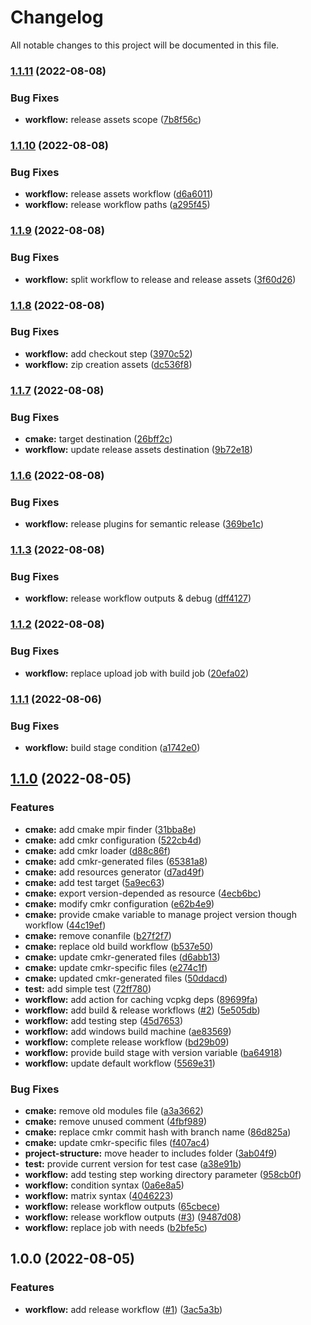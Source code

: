 # Changelog

All notable changes to this project will be documented in this file.

### [1.1.11](https://github.com/wc3devs/bncsutil/compare/v1.1.10...v1.1.11) (2022-08-08)


### Bug Fixes

* **workflow:** release assets scope ([7b8f56c](https://github.com/wc3devs/bncsutil/commit/7b8f56cb63f644c6b183b0f491d3f3aec4ef87c4))

### [1.1.10](https://github.com/wc3devs/bncsutil/compare/v1.1.9...v1.1.10) (2022-08-08)


### Bug Fixes

* **workflow:** release assets workflow ([d6a6011](https://github.com/wc3devs/bncsutil/commit/d6a601112a346f712c76f76e9371a97b464297c9))
* **workflow:** release workflow paths ([a295f45](https://github.com/wc3devs/bncsutil/commit/a295f454a7488234fc7c200ef4a8eca172e035d9))

### [1.1.9](https://github.com/wc3devs/bncsutil/compare/v1.1.8...v1.1.9) (2022-08-08)


### Bug Fixes

* **workflow:** split workflow to release and release assets ([3f60d26](https://github.com/wc3devs/bncsutil/commit/3f60d260fb8952faca89ba659459197e9f4ea1b2))

### [1.1.8](https://github.com/wc3devs/bncsutil/compare/v1.1.7...v1.1.8) (2022-08-08)


### Bug Fixes

* **workflow:** add checkout step ([3970c52](https://github.com/wc3devs/bncsutil/commit/3970c529d56c0a5ef36c234a8abbe0375096039a))
* **workflow:** zip creation assets ([dc536f8](https://github.com/wc3devs/bncsutil/commit/dc536f88faa128db22e5c7491149f69bdaafd4d2))

### [1.1.7](https://github.com/wc3devs/bncsutil/compare/v1.1.6...v1.1.7) (2022-08-08)


### Bug Fixes

* **cmake:** target destination ([26bff2c](https://github.com/wc3devs/bncsutil/commit/26bff2ccf0db31f51aff4a99407dd71ac4502650))
* **workflow:** update release assets destination ([9b72e18](https://github.com/wc3devs/bncsutil/commit/9b72e1883412a3a5ca7866167787e14c73037d65))

### [1.1.6](https://github.com/wc3devs/bncsutil/compare/v1.1.5...v1.1.6) (2022-08-08)


### Bug Fixes

* **workflow:** release plugins for semantic release ([369be1c](https://github.com/wc3devs/bncsutil/commit/369be1c3b82d7c2d2f8df7ebeea393452f99d3be))

### [1.1.3](https://github.com/wc3devs/bncsutil/compare/v1.1.2...v1.1.3) (2022-08-08)


### Bug Fixes

* **workflow:** release workflow outputs & debug ([dff4127](https://github.com/wc3devs/bncsutil/commit/dff4127769d128cbd166869584ac4721b71eeb4a))

### [1.1.2](https://github.com/wc3devs/bncsutil/compare/v1.1.1...v1.1.2) (2022-08-08)


### Bug Fixes

* **workflow:** replace upload job with build job ([20efa02](https://github.com/wc3devs/bncsutil/commit/20efa021350722d1d8acd5e5c79339007bc9cc8e))

### [1.1.1](https://github.com/wc3devs/bncsutil/compare/v1.1.0...v1.1.1) (2022-08-06)


### Bug Fixes

* **workflow:** build stage condition ([a1742e0](https://github.com/wc3devs/bncsutil/commit/a1742e04b56e6d59a50b9c707965c8fc3c75078d))

## [1.1.0](https://github.com/wc3devs/bncsutil/compare/v1.0.0...v1.1.0) (2022-08-05)


### Features

* **cmake:** add cmake mpir finder ([31bba8e](https://github.com/wc3devs/bncsutil/commit/31bba8e6a7956232a3a64f907ab3a2ea6d572e77))
* **cmake:** add cmkr configuration ([522cb4d](https://github.com/wc3devs/bncsutil/commit/522cb4d3f10ca15b22eb5b5e2c96dd82d25c9937))
* **cmake:** add cmkr loader ([d88c86f](https://github.com/wc3devs/bncsutil/commit/d88c86fd87e8b823aae46d3dd1bdc1368e04a282))
* **cmake:** add cmkr-generated files ([65381a8](https://github.com/wc3devs/bncsutil/commit/65381a8552e7c68debf8c89d204ebb94736b2f4c))
* **cmake:** add resources generator ([d7ad49f](https://github.com/wc3devs/bncsutil/commit/d7ad49f8f26fefc92be929b07d557dd45e68ac34))
* **cmake:** add test target ([5a9ec63](https://github.com/wc3devs/bncsutil/commit/5a9ec63a54d8160a385f4b266551d151cefbf5a2))
* **cmake:** export version-depended as resource ([4ecb6bc](https://github.com/wc3devs/bncsutil/commit/4ecb6bcc782519d1bb0056f08cdcaa5f8d4a7317))
* **cmake:** modify cmkr configuration ([e62b4e9](https://github.com/wc3devs/bncsutil/commit/e62b4e9d7e9eb025e06b0ada78e41af50ba4746b))
* **cmake:** provide cmake variable to manage project version though workflow ([44c19ef](https://github.com/wc3devs/bncsutil/commit/44c19ef89c67be6a00bd6b59f08f3d72646f5989))
* **cmake:** remove conanfile ([b27f2f7](https://github.com/wc3devs/bncsutil/commit/b27f2f778b1a5ab2e4ff0fb21ef7c56ec2c43172))
* **cmake:** replace old build workflow ([b537e50](https://github.com/wc3devs/bncsutil/commit/b537e5005b9003c52c7841a409ea3a0458b62aa3))
* **cmake:** update cmkr-generated files ([d6abb13](https://github.com/wc3devs/bncsutil/commit/d6abb131eb565e4d3da34fdc1b646693eb50460b))
* **cmake:** update cmkr-specific files ([e274c1f](https://github.com/wc3devs/bncsutil/commit/e274c1f2ad400309ede7a99b6659e4c467572b93))
* **cmake:** updated cmkr-generated files ([50ddacd](https://github.com/wc3devs/bncsutil/commit/50ddacd3311c9248e3022f334223970582ad6c11))
* **test:** add simple test ([72ff780](https://github.com/wc3devs/bncsutil/commit/72ff780c4387ff6683e93174e4fc044e925e9d4d))
* **workflow:** add action for caching vcpkg deps ([89699fa](https://github.com/wc3devs/bncsutil/commit/89699fa3d36b710e6d547258ea7bd99753848131))
* **workflow:** add build & release workflows ([#2](https://github.com/wc3devs/bncsutil/issues/2)) ([5e505db](https://github.com/wc3devs/bncsutil/commit/5e505db780e397b158894ed0beb7be5ea68dd610))
* **workflow:** add testing step ([45d7653](https://github.com/wc3devs/bncsutil/commit/45d765373a0d70f07134bca8c36afe645da41a45))
* **workflow:** add windows build machine ([ae83569](https://github.com/wc3devs/bncsutil/commit/ae83569445daddc394480650240461349ca7c162))
* **workflow:** complete release workflow ([bd29b09](https://github.com/wc3devs/bncsutil/commit/bd29b0998eaeb50aefd7509d7bff7d7cdfe7e885))
* **workflow:** provide build stage with version variable ([ba64918](https://github.com/wc3devs/bncsutil/commit/ba64918ff879f2c642cb95fa81e6ff0517c6fe35))
* **workflow:** update default workflow ([5569e31](https://github.com/wc3devs/bncsutil/commit/5569e31b186bbe23df2d1f6627ca4f4193da8e63))


### Bug Fixes

* **cmake:** remove old modules file ([a3a3662](https://github.com/wc3devs/bncsutil/commit/a3a3662e4ff7d1ead475c5f8f7113f59870c7e02))
* **cmake:** remove unused comment ([4fbf989](https://github.com/wc3devs/bncsutil/commit/4fbf989ffc9306f708ba0e7a84ec36edea499d61))
* **cmake:** replace cmkr commit hash with branch name ([86d825a](https://github.com/wc3devs/bncsutil/commit/86d825a027595050fd4f3416b9c8e32ad9f589f4))
* **cmake:** update cmkr-specific files ([f407ac4](https://github.com/wc3devs/bncsutil/commit/f407ac49ea4c6e26ca825fac487ce40f4e107378))
* **project-structure:** move header to includes folder ([3ab04f9](https://github.com/wc3devs/bncsutil/commit/3ab04f9f162eddc3aee02bdc10b05d6be26d0fc0))
* **test:** provide current version for test case ([a38e91b](https://github.com/wc3devs/bncsutil/commit/a38e91b143503a0d2a7d3df21b2542c4a46df95e))
* **workflow:** add testing step working directory parameter ([958cb0f](https://github.com/wc3devs/bncsutil/commit/958cb0ff083a9c146dec48b4ba7b04e642d9f84b))
* **workflow:** condition syntax ([0a6e8a5](https://github.com/wc3devs/bncsutil/commit/0a6e8a5220c3be38d1967a2394eb324928d31db5))
* **workflow:** matrix syntax ([4046223](https://github.com/wc3devs/bncsutil/commit/4046223311f085ca442258e2002aeb8500341340))
* **workflow:** release workflow outputs ([65cbece](https://github.com/wc3devs/bncsutil/commit/65cbececfb8010eecb37832a91096f34cc54f24d))
* **workflow:** release workflow outputs ([#3](https://github.com/wc3devs/bncsutil/issues/3)) ([9487d08](https://github.com/wc3devs/bncsutil/commit/9487d081664dff1d57e33777da8da708bc85b137))
* **workflow:** replace job with needs ([b2bfe5c](https://github.com/wc3devs/bncsutil/commit/b2bfe5c560b3ee9fa19199e2845d6772411785a3))

## 1.0.0 (2022-08-05)


### Features

* **workflow:** add release workflow ([#1](https://github.com/wc3devs/bncsutil/issues/1)) ([3ac5a3b](https://github.com/wc3devs/bncsutil/commit/3ac5a3b63bff50aa0cfe0c07c7ca9030b5fb87b9))
